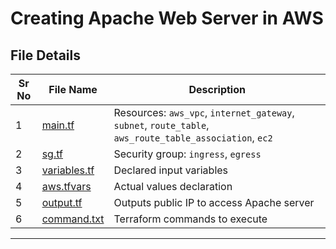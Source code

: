 # Creating Apache Web Server in AWS

## File Details

| Sr No | File Name | Description |
|------|-----------|-------------|
| 1 | [main.tf](./main.tf) | Resources: `aws_vpc`, `internet_gateway`, `subnet`, `route_table`, `aws_route_table_association`, `ec2` |
| 2 | [sg.tf](./sg.tf) | Security group: `ingress`, `egress` |
| 3 | [variables.tf](./variables.tf) | Declared input variables |
| 4 | [aws.tfvars](./aws.tfvars) | Actual values declaration |
| 5 | [output.tf](./output.tf) | Outputs public IP to access Apache server |
| 6 | [command.txt](./command.txt) | Terraform commands to execute |

---
